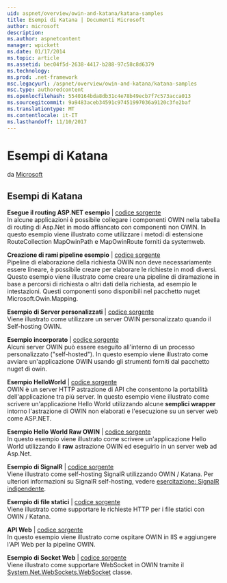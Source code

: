 ```yaml
---
uid: aspnet/overview/owin-and-katana/katana-samples
title: Esempi di Katana | Documenti Microsoft
author: microsoft
description: 
ms.author: aspnetcontent
manager: wpickett
ms.date: 01/17/2014
ms.topic: article
ms.assetid: bec04f5d-2638-4417-b288-97c58c8d6379
ms.technology: 
ms.prod: .net-framework
msc.legacyurl: /aspnet/overview/owin-and-katana/katana-samples
msc.type: authoredcontent
ms.openlocfilehash: 5540164bda8db31c4e78b49ecb7f7c573acca013
ms.sourcegitcommit: 9a9483aceb34591c97451997036a9120c3fe2baf
ms.translationtype: MT
ms.contentlocale: it-IT
ms.lasthandoff: 11/10/2017
---
```

<a name="katana-samples"></a>Esempi di Katana
====================
da [Microsoft](https://github.com/microsoft)

## <a name="katana-samples"></a>Esempi di Katana

**Esegue il routing ASP.NET esempio** | [codice sorgente](http://aspnet.codeplex.com/sourcecontrol/latest#Samples/Katana/AspNetRoutes/ReadMe.txt)  
In alcune applicazioni è possibile collegare i componenti OWIN nella tabella di routing di Asp.Net in modo affiancato con componenti non OWIN. In questo esempio viene illustrato come utilizzare i metodi di estensione RouteCollection MapOwinPath e MapOwinRoute forniti da systemweb.

**Creazione di rami pipeline esempio** | [codice sorgente](http://aspnet.codeplex.com/sourcecontrol/latest#Samples/Katana/BranchingPipelines/ReadMe.txt)  
Pipeline di elaborazione della richiesta OWIN non deve necessariamente essere lineare, è possibile creare per elaborare le richieste in modi diversi. Questo esempio viene illustrato come creare una pipeline di diramazione in base a percorsi di richiesta o altri dati della richiesta, ad esempio le intestazioni. Questi componenti sono disponibili nel pacchetto nuget Microsoft.Owin.Mapping.

**Esempio di Server personalizzati** | [codice sorgente](http://aspnet.codeplex.com/sourcecontrol/latest#Samples/Katana/CustomServer/MyCustomServer/CustomServer.cs)   
Viene illustrato come utilizzare un server OWIN personalizzato quando il Self-hosting OWIN.

**Esempio incorporato** | [codice sorgente](http://aspnet.codeplex.com/sourcecontrol/latest#Samples/Katana/Embedded/ReadMe.txt)  
Alcuni server OWIN può essere eseguito all'interno di un processo personalizzato (&quot;self-hosted&quot;). In questo esempio viene illustrato come avviare un'applicazione OWIN usando gli strumenti forniti dal pacchetto nuget di owin.

**Esempio HelloWorld** | [codice sorgente](http://aspnet.codeplex.com/sourcecontrol/latest#Samples/Katana/HelloWorld/ReadMe.txt)  
OWIN è un server HTTP astrazione di API che consentono la portabilità dell'applicazione tra più server. In questo esempio viene illustrato come scrivere un'applicazione Hello World utilizzando alcune **semplici wrapper** intorno l'astrazione di OWIN non elaborati e l'esecuzione su un server web come ASP.NET.

**Esempio Hello World Raw OWIN** | [codice sorgente](http://aspnet.codeplex.com/sourcecontrol/latest#Samples/Katana/HelloWorldRawOwin/ReadMe.txt)  
In questo esempio viene illustrato come scrivere un'applicazione Hello World utilizzando il **raw** astrazione OWIN ed eseguirlo in un server web ad Asp.Net.

**Esempio di SignalR** | [codice sorgente](http://aspnet.codeplex.com/sourcecontrol/latest#Samples/Katana/SignalR/Program.cs)  
Viene illustrato come self-hosting SignalR utilizzando OWIN / Katana. Per ulteriori informazioni su SignalR self-hosting, vedere [esercitazione: SignalR indipendente](../../../signalr/overview/deployment/tutorial-signalr-self-host.md).

**Esempio di file statici** | [codice sorgente](http://aspnet.codeplex.com/sourcecontrol/latest#Samples/Katana/StaticFilesSample/Startup.cs)   
Viene illustrato come supportare le richieste HTTP per i file statici con OWIN / Katana.

**API Web** | [codice sorgente](http://aspnet.codeplex.com/sourcecontrol/latest#Samples/Katana/WebApi/ReadMe.txt)   
In questo esempio viene illustrato come ospitare OWIN in IIS e aggiungere l'API Web per la pipeline OWIN.

**Esempio di Socket Web** | [codice sorgente](http://aspnet.codeplex.com/sourcecontrol/latest#Samples/Katana/WebSocketSample/WebSocketServer/Startup.cs)   
Viene illustrato come supportare WebSocket in OWIN tramite il [System.Net.WebSockets.WebSocket](https://msdn.microsoft.com/en-us/library/system.net.websockets.websocket(v=vs.110).aspx) classe.
